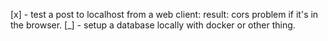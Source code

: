 [x] - test a post to localhost from a web client: result: cors problem if it's in the browser.
[_] - setup a database locally with docker or other thing.
